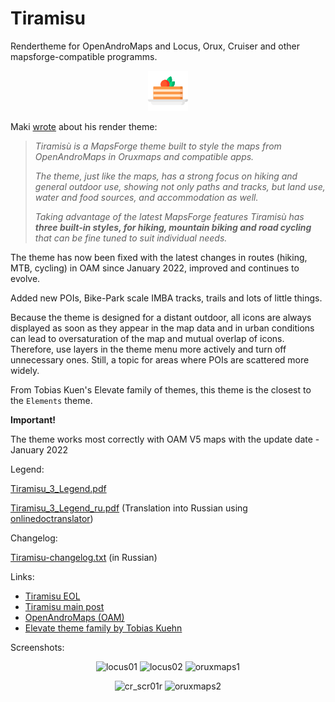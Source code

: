 # Tiramisu

Rendertheme for OpenAndroMaps and Locus, Orux, Cruiser and other mapsforge-compatible programms.
<div align="center">

![Tiramisu.png](Tiramisu.png)

</div>

Maki [wrote](https://tartamillo.wordpress.com/tiramisu/) about his render theme:
> _Tiramisù is a MapsForge theme built to style the maps from OpenAndroMaps in Oruxmaps and compatible apps._
>
> _The theme, just like the maps, has a strong focus on hiking and general outdoor use, showing not only paths and tracks, but land use, water and food sources, and accommodation as well._
>
> _Taking advantage of the latest MapsForge features Tiramisù has **three built-in styles, for hiking, mountain biking and road cycling** that can be fine tuned to suit individual needs._

The theme has now been fixed with the latest changes in routes (hiking, MTB, cycling) in OAM since January 2022, improved and continues to evolve.

Added new POIs, Bike-Park scale IMBA tracks, trails and lots of little things.

Because the theme is designed for a distant outdoor, all icons are always displayed as soon as they appear in the map data and in urban conditions can lead to oversaturation of the map and mutual overlap of icons. Therefore, use layers in the theme menu more actively and turn off unnecessary ones. Still, a topic for areas where POIs are scattered more widely.

From Tobias Kuen's Elevate family of themes, this theme is the closest to the `Elements` theme.

**Important!**

The theme works most correctly with OAM V5 maps with the update date - January 2022

Legend:

[Tiramisu_3_Legend.pdf](Tiramisu_3_Legend.pdf)

[Tiramisu_3_Legend_ru.pdf](Tiramisu_3_Legend_ru.pdf) (Translation into Russian using [onlinedoctranslator](https://www.onlinedoctranslator.com/))

Changelog:

[Tiramisu-changelog.txt](Tiramisu-changelog.txt)  (in Russian)

Links:

- [Tiramisu EOL](https://tartamillo.wordpress.com/2022/01/03/tiramisu-eol/)
- [Tiramisu main post](https://tartamillo.wordpress.com/tiramisu/)
- [OpenAndroMaps (OAM)](https://www.openandromaps.org/en/home_en)
- [Elevate theme family by Tobias Kuehn](https://www.openandromaps.org/en/legend/elevate-mountain-hike-theme)

Screenshots:

<div align="center">
 
 ![locus01](https://user-images.githubusercontent.com/35865856/153635003-8a231a6e-911e-480f-a225-a4ac7189c698.jpg) ![locus02](https://user-images.githubusercontent.com/35865856/153635000-46f7b05a-3352-4b74-9519-6384250f494f.jpg) ![oruxmaps1](https://user-images.githubusercontent.com/35865856/153635007-a72bc619-89e9-40c7-98b5-a7523b1ba4b8.jpg) 
 
![cr_scr01r](https://user-images.githubusercontent.com/35865856/153633952-5176df8d-66cf-4a3a-b5b7-796d0a12c982.png) ![oruxmaps2](https://user-images.githubusercontent.com/35865856/153634988-7940a77f-87cf-4552-b0b0-daf80730d183.jpg)
 
</div>




